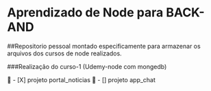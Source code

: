 # Aprendizado de Node para BACK-AND

##Repositorio pessoal montado especificamente para armazenar os arquivos dos cursos de node realizados.

###Realização do curso-1 (Udemy-node com mongedb)

:page_with_curl: - [X] projeto portal_noticias
:email: - [] projeto app_chat
